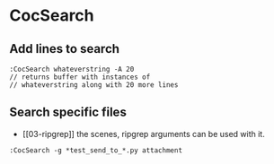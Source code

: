 CocSearch
===

Add lines to search
---

```
:CocSearch whateverstring -A 20
// returns buffer with instances of
// whateverstring along with 20 more lines
```

Search specific files
---

- [[03-ripgrep]]
the scenes, ripgrep arguments can be used with it.

```
:CocSearch -g *test_send_to_*.py attachment
```


